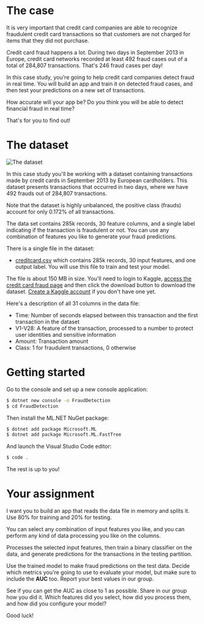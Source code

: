 # The case

It is very important that credit card companies are able to recognize fraudulent credit card transactions so that customers are not charged for items that they did not purchase.

Credit card fraud happens a lot. During two days in September 2013 in Europe, credit card networks recorded at least 492 fraud cases out of a total of 284,807 transactions. That's 246 fraud cases per day!

In this case study, you're going to help credit card companies detect fraud in real time. You will build an app and train it on detected fraud cases, and then test your predictions on a new set of transactions. 

How accurate will your app be? Do you think you will be able to detect financial fraud in real time? 

That's for you to find out! 

# The dataset

![The dataset](./assets/data.png)

In this case study you'll be working with a dataset containing transactions made by credit cards in September 2013 by European cardholders. This dataset presents transactions that occurred in two days, where we have 492 frauds out of 284,807 transactions. 

Note that the dataset is highly unbalanced, the positive class (frauds) account for only 0.172% of all transactions.

The data set contains 285k records, 30 feature columns, and a single label indicating if the transaction is fraudulent or not. You can use any combination of features you like to generate your fraud predictions.

There is a single file in the dataset:
* [creditcard.csv](https://www.kaggle.com/mlg-ulb/creditcardfraud/version/3) which contains 285k records, 30 input features, and one output label. You will use this file to train and test your model.

The file is about 150 MB in size. You'll need to login to Kaggle, [access the credit card fraud page](https://www.kaggle.com/mlg-ulb/creditcardfraud/version/3?select=creditcard.csv) and then click the download button to download the dataset. [Create a Kaggle account](https://www.kaggle.com/account/login) if you don't have one yet. 

Here's a description of all 31 columns in the data file:
* Time: Number of seconds elapsed between this transaction and the first transaction in the dataset
* V1-V28: A feature of the transaction, processed to a number to protect user identities and sensitive information
* Amount: Transaction amount
* Class: 1 for fraudulent transactions, 0 otherwise

# Getting started
Go to the console and set up a new console application:

```bash
$ dotnet new console -o FraudDetection
$ cd FraudDetection
```

Then install the ML.NET NuGet package:

```bash
$ dotnet add package Microsoft.ML
$ dotnet add package Microsoft.ML.FastTree
```

And launch the Visual Studio Code editor:

```bash
$ code .
```

The rest is up to you! 

# Your assignment
I want you to build an app that reads the data file in memory and splits it. Use 80% for training and 20% for testing.

You can select any combination of input features you like, and you can perform any kind of data processing you like on the columns. 

Processes the selected input features, then train a binary classifier on the data, and generate predictions for the transactions in the testing partition. 

Use the trained model to make fraud predictions on the test data. Decide which metrics you're going to use to evaluate your model, but make sure to include the **AUC** too. Report your best values in our group.

See if you can get the AUC as close to 1 as possible. Share in our group how you did it. Which features did you select, how did you process them, and how did you configure your model? 

Good luck!
